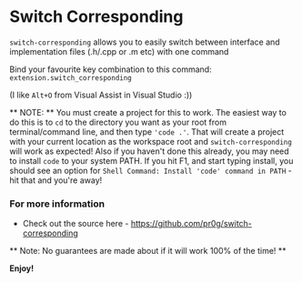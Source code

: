 # Switch Corresponding
 `switch-corresponding` allows you to easily switch between interface and implementation files (.h/.cpp or .m etc) with one command

Bind your favourite key combination to this command: `extension.switch_corresponding`

(I  like `Alt+O` from Visual Assist in Visual Studio :))

** NOTE: ** You must create a project for this to work.
The easiest way to do this is to `cd` to the directory you want as your root from terminal/command line, and then type `'code .'`.
That will create a project with your current location as the workspace root and `switch-corresponding` will work as expected!
Also if you haven't done this already, you may need to install `code` to your system PATH.
If you hit F1, and start typing install, you should see an option for `Shell Command: Install 'code' command in PATH` - hit that and you're away!

### For more information
 * Check out the source here - https://github.com/pr0g/switch-corresponding

** Note: No guarantees are made about if it will work 100% of the time! **

**Enjoy!**
